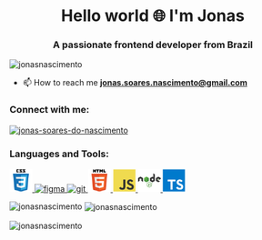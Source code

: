<h1 align="center">Hello world 🌐 I'm Jonas</h1>
<h3 align="center">A passionate frontend developer from Brazil</h3>

<p align="left"> <img src="https://komarev.com/ghpvc/?username=jonasnascimento&label=Profile%20views&color=0e75b6&style=flat" alt="jonasnascimento" /> </p>

- 📫 How to reach me **jonas.soares.nascimento@gmail.com**

<h3 align="left">Connect with me:</h3>
<p align="left">
<a href="https://linkedin.com/in/jonas-soares-do-nascimento" target="blank"><img align="center" src="https://raw.githubusercontent.com/rahuldkjain/github-profile-readme-generator/master/src/images/icons/Social/linked-in-alt.svg" alt="jonas-soares-do-nascimento" height="30" width="40" /></a>
</p>

<h3 align="left">Languages and Tools:</h3>
<p align="left"> <a href="https://www.w3schools.com/css/" target="_blank" rel="noreferrer"> <img src="https://raw.githubusercontent.com/devicons/devicon/master/icons/css3/css3-original-wordmark.svg" alt="css3" width="40" height="40"/> </a> <a href="https://www.figma.com/" target="_blank" rel="noreferrer"> <img src="https://www.vectorlogo.zone/logos/figma/figma-icon.svg" alt="figma" width="40" height="40"/> </a> <a href="https://git-scm.com/" target="_blank" rel="noreferrer"> <img src="https://www.vectorlogo.zone/logos/git-scm/git-scm-icon.svg" alt="git" width="40" height="40"/> </a> <a href="https://www.w3.org/html/" target="_blank" rel="noreferrer"> <img src="https://raw.githubusercontent.com/devicons/devicon/master/icons/html5/html5-original-wordmark.svg" alt="html5" width="40" height="40"/> </a> <a href="https://developer.mozilla.org/en-US/docs/Web/JavaScript" target="_blank" rel="noreferrer"> <img src="https://raw.githubusercontent.com/devicons/devicon/master/icons/javascript/javascript-original.svg" alt="javascript" width="40" height="40"/> </a> <a href="https://nodejs.org" target="_blank" rel="noreferrer"> <img src="https://raw.githubusercontent.com/devicons/devicon/master/icons/nodejs/nodejs-original-wordmark.svg" alt="nodejs" width="40" height="40"/> </a> <a href="https://www.typescriptlang.org/" target="_blank" rel="noreferrer"> <img src="https://raw.githubusercontent.com/devicons/devicon/master/icons/typescript/typescript-original.svg" alt="typescript" width="40" height="40"/> </a> </p>

<p><img align="left" src="https://github-readme-stats.vercel.app/api/top-langs?username=jonasnascimento&show_icons=true&locale=en&layout=compact" alt="jonasnascimento" /></p>

<p>&nbsp;<img align="center" src="https://github-readme-stats.vercel.app/api?username=jonasnascimento&show_icons=true&locale=en" alt="jonasnascimento" /></p>

<p><img align="center" src="https://github-readme-streak-stats.herokuapp.com/?user=jonasnascimento&" alt="jonasnascimento" /></p>

